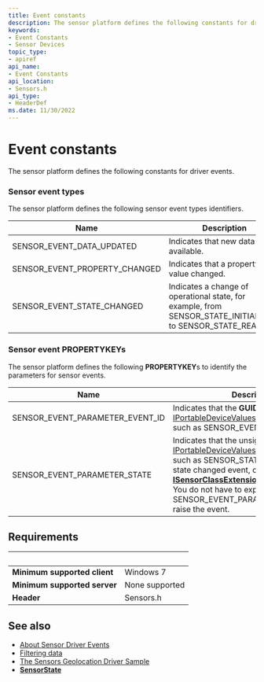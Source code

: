 ```yaml
---
title: Event constants
description: The sensor platform defines the following constants for driver events.
keywords:
- Event Constants
- Sensor Devices
topic_type:
- apiref
api_name:
- Event Constants
api_location:
- Sensors.h
api_type:
- HeaderDef
ms.date: 11/30/2022
---
```


# Event constants

The sensor platform defines the following constants for driver events.

### Sensor event types

The sensor platform defines the following sensor event types identifiers.

| Name | Description |
|---|---|
| SENSOR_EVENT_DATA_UPDATED | Indicates that new data is available. |
| SENSOR_EVENT_PROPERTY_CHANGED | Indicates that a property value changed. |
| SENSOR_EVENT_STATE_CHANGED | Indicates a change of operational state, for example, from SENSOR_STATE_INITIALIZING to SENSOR_STATE_READY. |

### Sensor event PROPERTYKEYs

The sensor platform defines the following **PROPERTYKEY**s to identify the parameters for sensor events.

|Name|Description|
|--|--|
|SENSOR_EVENT_PARAMETER_EVENT_ID|Indicates that the **GUID** value in [IPortableDeviceValues](/windows-hardware/drivers/ddi/portabledevicetypes/nn-portabledevicetypes-iportabledevicevalues) is an event type ID, such as SENSOR_EVENT_DATA_UPDATED.|
|SENSOR_EVENT_PARAMETER_STATE|Indicates that the unsigned integer value in [IPortableDeviceValues](/windows-hardware/drivers/ddi/portabledevicetypes/nn-portabledevicetypes-iportabledevicevalues) is a sensor state, such as SENSOR_STATE_READY. To raise a state changed event, call **[ISensorClassExtension::PostStateChange](/windows-hardware/drivers/ddi/sensorsclassextension/nf-sensorsclassextension-isensorclassextension-poststatechange)**. You do not have to explicitly specify SENSOR_EVENT_PARAMETER_STATE to raise the event.|

## Requirements

| &nbsp; | &nbsp; |
|---|---|
| **Minimum supported client** | Windows 7 |
| **Minimum supported server** | None supported |
| **Header** | Sensors.h |

## See also

- [About Sensor Driver Events](about-sensor-driver-events.md)
- [Filtering data](filtering-data.md)
- [The Sensors Geolocation Driver Sample](../gnss/sensors-geolocation-driver-sample.md)
- **[SensorState](/windows-hardware/drivers/ddi/sensorsclassextension/ne-sensorsclassextension-__midl___midl_itf_windowssensorclassextension_0000_0000_0001)**

